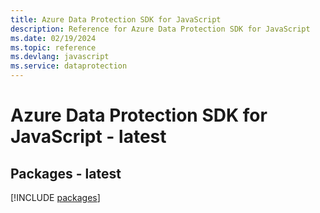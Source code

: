 ```yaml
---
title: Azure Data Protection SDK for JavaScript
description: Reference for Azure Data Protection SDK for JavaScript
ms.date: 02/19/2024
ms.topic: reference
ms.devlang: javascript
ms.service: dataprotection
---
```

# Azure Data Protection SDK for JavaScript - latest
## Packages - latest
[!INCLUDE [packages](data-protection-index.md)]